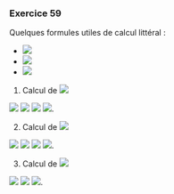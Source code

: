 ###  Exercice 59
  
  
Quelques formules utiles de calcul littéral :
* <img src="https://latex.codecogs.com/gif.latex?(a+b)^2%20=%20a^2%20+2ab%20+%20b^2"/>
* <img src="https://latex.codecogs.com/gif.latex?(a-b)^2%20=%20a^2%20-2ab%20+%20b^2"/>
* <img src="https://latex.codecogs.com/gif.latex?(a-b)(a+b)%20=%20a^2%20-%20b^2"/>
  
  
1. Calcul de <img src="https://latex.codecogs.com/gif.latex?D"/>
<img src="https://latex.codecogs.com/gif.latex?D(x)%20=%20&#x5C;left(%20&#x5C;mathrm%20e^{x}%20+%20&#x5C;mathrm%20e^{-2x}%20%20&#x5C;right)^2"/>
<img src="https://latex.codecogs.com/gif.latex?D(x)%20=%20&#x5C;left(&#x5C;mathrm%20e^{x}&#x5C;right)^2%20+2&#x5C;mathrm%20e^{x}&#x5C;times&#x5C;mathrm%20e^{-2x}%20%20+%20&#x5C;left(&#x5C;mathrm%20e^{-2x}&#x5C;right)^2"/>
<img src="https://latex.codecogs.com/gif.latex?D(x)%20=%20&#x5C;mathrm%20e^{2x}%20+2&#x5C;mathrm%20e^{x-2x}%20%20+%20&#x5C;mathrm%20e^{-4x}"/>
<img src="https://latex.codecogs.com/gif.latex?D(x)%20=%20&#x5C;mathrm%20e^{2x}%20+2&#x5C;mathrm%20e^{-x}%20%20+%20&#x5C;mathrm%20e^{-4x}"/>.
  
2. Calcul de <img src="https://latex.codecogs.com/gif.latex?E"/>
<img src="https://latex.codecogs.com/gif.latex?E(x)%20=%20&#x5C;left(%20&#x5C;mathrm%20e^{3x}%20-%20&#x5C;mathrm%20e^{5x}%20%20&#x5C;right)^2"/>
<img src="https://latex.codecogs.com/gif.latex?E(x)%20=%20&#x5C;left(&#x5C;mathrm%20e^{3x}&#x5C;right)^2%20-2&#x5C;mathrm%20e^{3x}&#x5C;times&#x5C;mathrm%20e^{5x}%20%20+%20&#x5C;left(&#x5C;mathrm%20e^{5x}&#x5C;right)^2"/>
<img src="https://latex.codecogs.com/gif.latex?E(x)%20=%20&#x5C;mathrm%20e^{6x}%20-2&#x5C;mathrm%20e^{3x+5x}%20%20+%20&#x5C;mathrm%20e^{10x}"/>
<img src="https://latex.codecogs.com/gif.latex?E(x)%20=%20&#x5C;mathrm%20e^{6x}%20-2&#x5C;mathrm%20e^{8x}%20%20+%20&#x5C;mathrm%20e^{10x}"/>.
  
3. Calcul de <img src="https://latex.codecogs.com/gif.latex?F"/>
<img src="https://latex.codecogs.com/gif.latex?F(x)%20=%20&#x5C;left(%20&#x5C;mathrm%20e^{-2x}%20-%20&#x5C;mathrm%20e^{x}%20%20&#x5C;right)%20&#x5C;left(%20&#x5C;mathrm%20e^{-2x}%20+%20&#x5C;mathrm%20e^{x}%20%20&#x5C;right)"/>
<img src="https://latex.codecogs.com/gif.latex?F(x)%20=%20&#x5C;left(&#x5C;mathrm%20e^{-2x}&#x5C;right)^2%20-%20&#x5C;left(&#x5C;mathrm%20e^{x}&#x5C;right)^2"/>
<img src="https://latex.codecogs.com/gif.latex?F(x)%20=%20&#x5C;mathrm%20e^{-4x}%20-%20&#x5C;mathrm%20e^{2x}"/>.
  
  